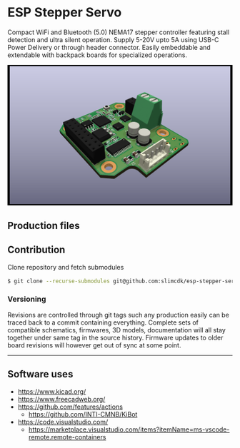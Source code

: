 # ESP Stepper Servo

Compact WiFi and Bluetooth (5.0) NEMA17 stepper controller featuring stall detection and ultra silent operation. Supply 5-20V upto 5A using USB-C Power Delivery or through header connector. Easily embeddable and extendable with backpack boards for specialized operations.

![the picture](static/images/driver-board-3D_front.png)



## Production files



## Contribution

Clone repository and fetch submodules
```bash
$ git clone --recurse-submodules git@github.com:slimcdk/esp-stepper-servo.git
```


### Versioning

Revisions are controlled through git tags such any production easily can be traced back to a commit containing everything. Complete sets of compatible schematics, firmwares, 3D models, documentation will all stay together under same tag in the source history. Firmware updates to older board revisions will however get out of sync at some point.


---
## Software uses
* https://www.kicad.org/
* https://www.freecadweb.org/
* https://github.com/features/actions
  * https://github.com/INTI-CMNB/KiBot
* https://code.visualstudio.com/
  * https://marketplace.visualstudio.com/items?itemName=ms-vscode-remote.remote-containers